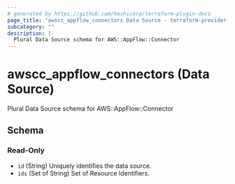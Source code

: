 ```yaml
---
# generated by https://github.com/hashicorp/terraform-plugin-docs
page_title: "awscc_appflow_connectors Data Source - terraform-provider-awscc"
subcategory: ""
description: |-
  Plural Data Source schema for AWS::AppFlow::Connector
---
```


# awscc_appflow_connectors (Data Source)

Plural Data Source schema for AWS::AppFlow::Connector



<!-- schema generated by tfplugindocs -->
## Schema

### Read-Only

- `id` (String) Uniquely identifies the data source.
- `ids` (Set of String) Set of Resource Identifiers.


